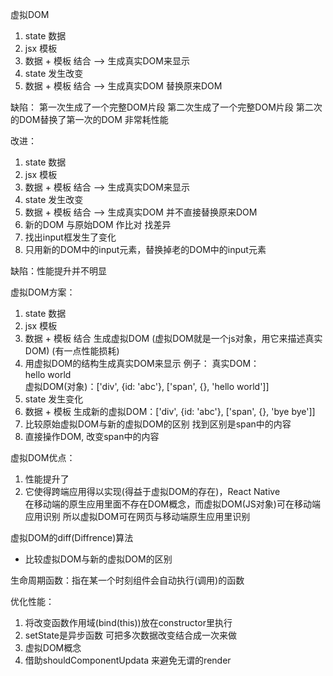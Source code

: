 虚拟DOM 
1. state 数据
2. jsx 模板
3. 数据 + 模板  结合 --> 生成真实DOM来显示
4. state 发生改变
5. 数据 + 模板  结合 --> 生成真实DOM  替换原来DOM

缺陷：
第一次生成了一个完整DOM片段
第二次生成了一个完整DOM片段
第二次的DOM替换了第一次的DOM   非常耗性能

改进：
1. state 数据
2. jsx 模板
3. 数据 + 模板  结合 --> 生成真实DOM来显示
4. state 发生改变
5. 数据 + 模板  结合 --> 生成真实DOM  并不直接替换原来DOM
6. 新的DOM 与原始DOM 作比对  找差异
7. 找出input框发生了变化
8. 只用新的DOM中的input元素，替换掉老的DOM中的input元素

缺陷：性能提升并不明显

虚拟DOM方案：
1. state 数据
2. jsx 模板
3. 数据 + 模板 结合 生成虚拟DOM (虚拟DOM就是一个js对象，用它来描述真实DOM)  (有一点性能损耗)
4. 用虚拟DOM的结构生成真实DOM来显示
例子：
真实DOM： <div id="abc"><span>hello world</span></div>
虚拟DOM(对象)：['div', {id: 'abc'}, ['span', {}, 'hello world']]
5. state 发生变化
6. 数据 + 模板 生成新的虚拟DOM：['div', {id: 'abc'}, ['span', {}, 'bye bye']]
7. 比较原始虚拟DOM与新的虚拟DOM的区别 找到区别是span中的内容
8. 直接操作DOM, 改变span中的内容

虚拟DOM优点：
1. 性能提升了
2. 它使得跨端应用得以实现(得益于虚拟DOM的存在)，React Native  
  在移动端的原生应用里面不存在DOM概念，而虚拟DOM(JS对象)可在移动端应用识别
  所以虚拟DOM可在网页与移动端原生应用里识别


虚拟DOM的diff(Diffrence)算法
  - 比较虚拟DOM与新的虚拟DOM的区别


生命周期函数：指在某一个时刻组件会自动执行(调用)的函数


优化性能：
1. 将改变函数作用域(bind(this))放在constructor里执行 
2. setState是异步函数 可把多次数据改变结合成一次来做 
3. 虚拟DOM概念
4. 借助shouldComponentUpdata 来避免无谓的render
